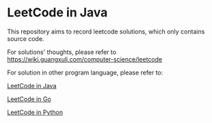 # LeetCode in Java

This repository aims to record leetcode solutions, which only contains source code. 

For solutions' thoughts, please refer to https://wiki.guangxuli.com/computer-science/leetcode

For solution in other program language, please refer to:

[LeetCode in Java](https://github.com/guangxu-li/leetcode-in-java)  

[LeetCode in Go](https://github.com/guangxu-li/leetcode-in-go)  

[LeetCode in Python](https://github.com/guangxu-li/leetcode-in-python)
